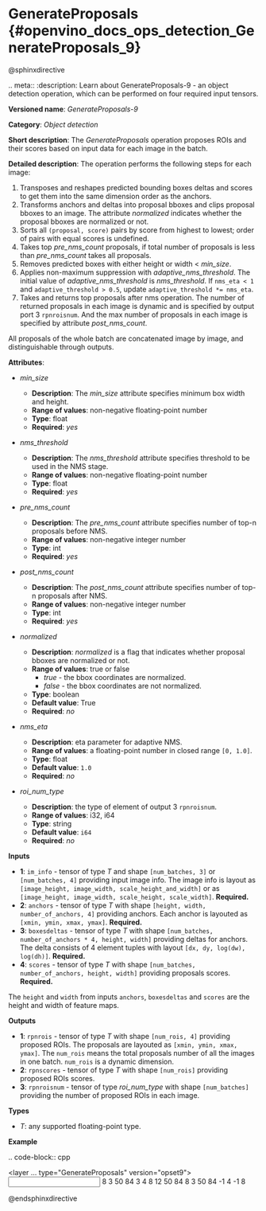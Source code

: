 # GenerateProposals {#openvino_docs_ops_detection_GenerateProposals_9}

@sphinxdirective

.. meta::
  :description: Learn about GenerateProposals-9 - an object detection operation, 
                which can be performed on four required input tensors.

**Versioned name**: *GenerateProposals-9*

**Category**: *Object detection*

**Short description**: The *GenerateProposals* operation proposes ROIs and their scores
based on input data for each image in the batch.

**Detailed description**: The operation performs the following steps for each image:

1. Transposes and reshapes predicted bounding boxes deltas and scores to get them into the same dimension order as the
   anchors.
2. Transforms anchors and deltas into proposal bboxes and clips proposal bboxes to an image. The attribute *normalized*
   indicates whether the proposal bboxes are normalized or not.
3. Sorts all ``(proposal, score)`` pairs by score from highest to lowest; order of pairs with equal scores is undefined.
4. Takes top *pre_nms_count* proposals, if total number of proposals is less than *pre_nms_count* takes all proposals.
5. Removes predicted boxes with either height or width < *min_size*.
6. Applies non-maximum suppression with *adaptive_nms_threshold*. The initial value of *adaptive_nms_threshold* is
   *nms_threshold*. If ``nms_eta < 1`` and ``adaptive_threshold > 0.5``, update ``adaptive_threshold *= nms_eta``.
7. Takes and returns top proposals after nms operation. The number of returned proposals in each image is dynamic 
   and is specified by output port 3 ``rpnroisnum``. And the max number of proposals in each image is specified 
   by attribute *post_nms_count*.

All proposals of the whole batch are concatenated image by image, and distinguishable through outputs.

**Attributes**:

* *min_size*

    * **Description**: The *min_size* attribute specifies minimum box width and height.
    * **Range of values**: non-negative floating-point number
    * **Type**: float
    * **Required**: *yes*

* *nms_threshold*

    * **Description**: The *nms_threshold* attribute specifies threshold to be used in the NMS stage.
    * **Range of values**: non-negative floating-point number
    * **Type**: float
    * **Required**: *yes*

* *pre_nms_count*

    * **Description**: The *pre_nms_count* attribute specifies number of top-n proposals before NMS.
    * **Range of values**: non-negative integer number
    * **Type**: int
    * **Required**: *yes*

* *post_nms_count*

    * **Description**: The *post_nms_count* attribute specifies number of top-n proposals after NMS.
    * **Range of values**: non-negative integer number
    * **Type**: int
    * **Required**: *yes*

* *normalized*

    * **Description**: *normalized* is a flag that indicates whether proposal bboxes are normalized or not.
    * **Range of values**: true or false
      * *true* - the bbox coordinates are normalized.
      * *false* - the bbox coordinates are not normalized.
    * **Type**: boolean
    * **Default value**: True
    * **Required**: *no*

* *nms_eta*

    * **Description**: eta parameter for adaptive NMS.
    * **Range of values**: a floating-point number in closed range ``[0, 1.0]``.
    * **Type**: float
    * **Default value**: ``1.0``
    * **Required**: *no*

* *roi_num_type*

    * **Description**: the type of element of output 3 ``rpnroisnum``.
    * **Range of values**: i32, i64
    * **Type**: string
    * **Default value**: ``i64``
    * **Required**: *no*

**Inputs**

* **1**: ``im_info`` - tensor of type *T* and shape ``[num_batches, 3]`` or ``[num_batches, 4]`` providing 
  input image info. The image info is layout as ``[image_height, image_width, scale_height_and_width]`` or as 
  ``[image_height, image_width, scale_height, scale_width]``. **Required.**
* **2**: ``anchors`` - tensor of type *T* with shape ``[height, width, number_of_anchors, 4]`` providing anchors. 
  Each anchor is layouted as ``[xmin, ymin, xmax, ymax]``. **Required.**
* **3**: ``boxesdeltas`` - tensor of type *T* with shape ``[num_batches, number_of_anchors * 4, height, width]`` 
  providing deltas for anchors. The delta consists of 4 element tuples with layout ``[dx, dy, log(dw), log(dh)]``. **Required.**
* **4**: ``scores`` - tensor of type *T* with shape ``[num_batches, number_of_anchors, height, width]`` providing proposals scores. **Required.**

The ``height`` and ``width`` from inputs ``anchors``, ``boxesdeltas`` and ``scores`` are the height and width of feature maps.

**Outputs**

* **1**: ``rpnrois`` - tensor of type *T* with shape ``[num_rois, 4]`` providing proposed ROIs. 
  The proposals are layouted as ``[xmin, ymin, xmax, ymax]``. The ``num_rois`` means the total proposals 
  number of all the images in one batch. ``num_rois`` is a dynamic dimension.
* **2**: ``rpnscores`` - tensor of type *T* with shape ``[num_rois]`` providing proposed ROIs scores.
* **3**: ``rpnroisnum`` - tensor of type *roi_num_type* with shape ``[num_batches]`` providing the number 
  of proposed ROIs in each image.

**Types**

* *T*: any supported floating-point type.

**Example**

.. code-block:: cpp

   <layer ... type="GenerateProposals" version="opset9">
       <data min_size="0.0" nms_threshold="0.699999988079071" post_nms_count="1000" pre_nms_count="1000" roi_num_type="i32"/>
       <input>
           <port id="0">
               <dim>8</dim>
               <dim>3</dim>
           </port>
           <port id="1">
               <dim>50</dim>
               <dim>84</dim>
               <dim>3</dim>
               <dim>4</dim>
           </port>
           <port id="2">
               <dim>8</dim>
               <dim>12</dim>
               <dim>50</dim>
               <dim>84</dim>
           </port>
           <port id="3">
               <dim>8</dim>
               <dim>3</dim>
               <dim>50</dim>
               <dim>84</dim>
           </port>
       </input>
       <output>
           <port id="4" precision="FP32">
               <dim>-1</dim>
               <dim>4</dim>
           </port>
           <port id="5" precision="FP32">
               <dim>-1</dim>
           </port>
           <port id="6" precision="I32">
               <dim>8</dim>
           </port>
       </output>
   </layer>

@endsphinxdirective


